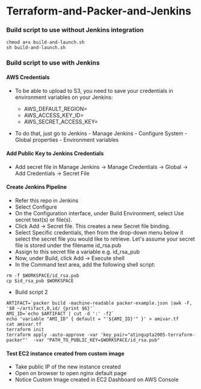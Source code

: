 # Terraform-and-Packer-and-Jenkins

### Build script to use without Jenkins integration
```
chmod a+x build-and-launch.sh
sh build-and-launch.sh
```

### Build script to use with Jenkins
#### AWS Credentials
- To be able to upload to S3, you need to save your credentials in environment variables on your Jenkins:
  - AWS_DEFAULT_REGION=<region of bucket>
  - AWS_ACCESS_KEY_ID=<aws id>
  - AWS_SECRET_ACCESS_KEY=<your access key>

- To do that, just go to Jenkins - Manage Jenkins - Configure System - Global properties - Environment variables

#### Add Public Key to Jenkins Credentials
 - Add secret file in Manage Jenkins -> Manage Credentials -> Global -> Add Credentials -> Secret File

#### Create Jenkins Pipeline
 - Refer this repo in Jenkins
 - Select Configure
 - On the Configuration interface, under Build Environment, select Use secret text(s) or file(s).
 - Click Add -> Secret file. This creates a new Secret file binding.
 - Select Specific credentials, then from the drop-down menu below it select the secret file you would like to retrieve. Let's assume your secret file is stored under the filename id_rsa.pub
 - Assign to this secret file a variable e.g. id_rsa_pub
 - Now, under Build, click Add -> Execute shell
 - In the Command text area, add the following shell script:
```
rm -f $WORKSPACE/id_rsa.pub
cp $id_rsa_pub $WORKSPACE
```

 - Build script 2
```
ARTIFACT=`packer build -machine-readable packer-example.json |awk -F, '$0 ~/artifact,0,id/ {print $6}'`
AMI_ID=`echo $ARTIFACT | cut -d ':' -f2`
echo 'variable "AMI_ID" { default = "'${AMI_ID}'" }' > amivar.tf
cat amivar.tf
terraform init
terraform apply -auto-approve -var 'key_pair="atingupta2005-terraform-packer"'  -var "PATH_TO_PUBLIC_KEY=$WORKSPACE/id_rsa.pub"
```

#### Test EC2 instance created from custom image
  - Take public IP of the new instance created
  - Open on browser to open nginx default page
  - Notice Custom Image created in EC2 Dashboard on AWS Console
